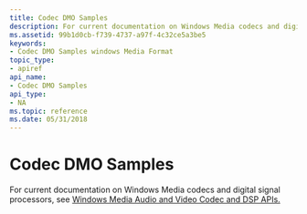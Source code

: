 ```yaml
---
title: Codec DMO Samples
description: For current documentation on Windows Media codecs and digital signal processors, see Windows Media Audio and Video Codec and DSP APIs. | Codec DMO Samples
ms.assetid: 99b1d0cb-f739-4737-a97f-4c32ce5a3be5
keywords:
- Codec DMO Samples windows Media Format
topic_type:
- apiref
api_name:
- Codec DMO Samples
api_type:
- NA
ms.topic: reference
ms.date: 05/31/2018
---
```


# Codec DMO Samples

For current documentation on Windows Media codecs and digital signal processors, see [Windows Media Audio and Video Codec and DSP APIs.](/previous-versions//dd464626(v=vs.85))

 

 
